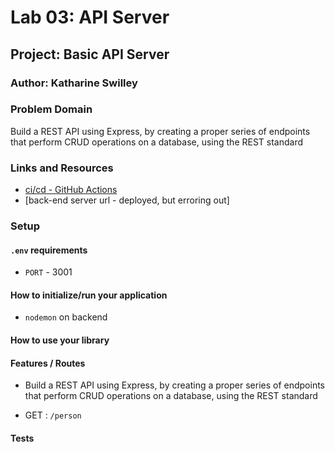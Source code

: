 # Lab 03: API Server

## Project: Basic API Server

### Author: Katharine Swilley

### Problem Domain

Build a REST API using Express, by creating a proper series of endpoints that perform CRUD operations on a database, using the REST standard

### Links and Resources

- [ci/cd - GitHub Actions](https://github.com/kath-a-rine/basic-api-server/actions)
- [back-end server url - deployed, but erroring out]

### Setup

#### `.env` requirements

- `PORT` - 3001

#### How to initialize/run your application

- `nodemon` on backend

#### How to use your library

#### Features / Routes

- Build a REST API using Express, by creating a proper series of endpoints that perform CRUD operations on a database, using the REST standard

- GET : `/person`

#### Tests

<!-- created Server Tests in the server.test.js file. Test in terminal with `npm test` command. -->

<!-- #### UML

Link to an image of the UML for your application and response to events -->